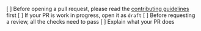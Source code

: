 [ ] Before opening a pull request, please read the [contributing guidelines](https://github.com/solarswap/solarswap-frontend/blob/master/CONTRIBUTING.md) first
[ ] If your PR is work in progress, open it as `draft`
[ ] Before requesting a review, all the checks need to pass
[ ] Explain what your PR does

